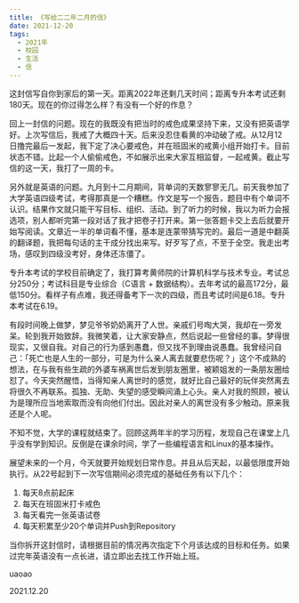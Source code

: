 ```yaml
---
title: 《写给二二年二月的信》
date: 2021-12-20
tags:
  - 2021年
  - 校园
  - 生活
  - 信
---
```


这封信写自你到家后的第一天。距离2022年还剩几天时间；距离专升本考试还剩180天。现在的你过得怎么样？有没有一个好的作息？

回上一封信的问题。现在的我既没有把当时的戒色成果坚持下来，又没有把英语学好。上次写信后，我戒了大概四十天。后来没忍住看黄的冲动破了戒。从12月12日撸完最后一发起，我下定了决心要戒色，并在班固米的戒黄小组开始打卡。目前状态不错。比起一个人偷偷戒色，不如展示出来大家互相监督，一起戒黄。截止写信的这一天，我打了一周的卡。

另外就是英语的问题。九月到十二月期间，背单词的天数寥寥无几。前天我参加了大学英语四级考试，考得那真是一个糟糕。作文是写一个报告，题目中有个单词不认识。结果作文就只能干写目标、组织、活动。到了听力的时候，我以为听力会报选项，别人都听完第一段对话了我才把卷子打开来。第一张答题卡交上去后就要开始写阅读。文章近一半的单词看不懂，基本是连蒙带猜写完的。最后一道是中翻英的翻译题，我把每句话的主干成分找出来写。好歹写了点，不至于全空。我走出考场，感叹到四级没考好，身体还冻僵了。

专升本考试的学校目前确定了，我打算考黄师院的计算机科学与技术专业。考试总分250分；考试科目是专业综合（C语言 + 数据结构）。去年考试的最高172分，最低150分。看样子有点难，我还得备考下一次的四级，而且考试时间是6.18。专升本考试在6.19。

有段时间晚上做梦，梦见爷爷奶奶离开了人世。亲戚们号啕大哭，我却在一旁发呆。轮到我开始致辞。我微笑着，让大家安静点，然后说起一些曾经的事。梦得很现实，又很自我。对自己的行为感到愚蠢，但又找不到理由说愚蠢。我曾经问自己：「死亡也是人生的一部分，可是为什么亲人离去就要悲伤呢？」这个不成熟的想法，在与我有些生疏的外婆车祸离世后发到朋友圈里，被颖姐发的一条朋友圈给怼了。今天突然醒悟，当得知亲人离世时的感觉，就好比自己最好的玩伴突然离去将很久不再联系。孤独、无助、失望的感受瞬间涌上心头。亲人对我的照顾，被认为是理所应当地索取而没有向他们付出。因此对亲人的离世没有多少触动。原来我还是个人呢。

不知不觉，大学的课程就结束了。回顾这两年半的学习历程，发现自己在课堂上几乎没有学到知识。反倒是在课余时间，学了一些编程语言和Linux的基本操作。

展望未来的一个月，今天就要开始规划日常作息。并且从后天起，以最低限度开始执行。从22号起到下一次写信期间必须完成的基础任务有以下几个：

1. 每天8点前起床
2. 每天在班固米打卡戒色
3. 每天看完一张英语试卷
4. 每天积累至少20个单词并Push到Repository

当你拆开这封信时，请根据目前的情况再次指定下个月该达成的目标和任务。如果过完年英语没有一点长进，请立即出去找工作开始上班。

uaoao

2021.12.20
